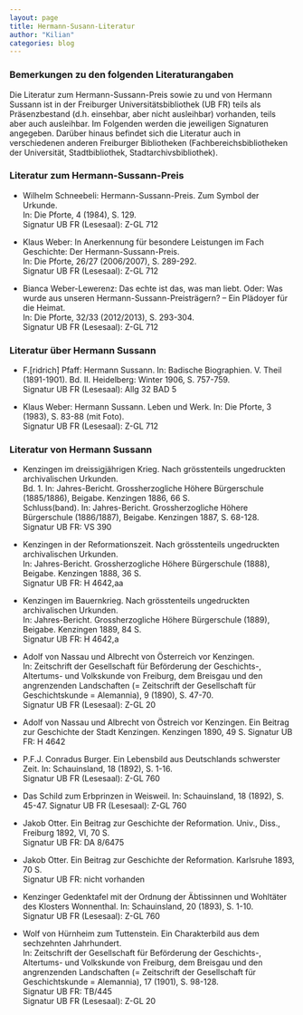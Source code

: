 ```yaml
---
layout: page
title: Hermann-Susann-Literatur
author: "Kilian"
categories: blog
---
```


### Bemerkungen zu den folgenden Literaturangaben


Die Literatur zum Hermann-Sussann-Preis sowie zu und von Hermann Sussann
ist in der Freiburger Universitätsbibliothek (UB FR) teils als
Präsenzbestand (d.h. einsehbar, aber nicht ausleihbar) vorhanden, teils
aber auch ausleihbar. Im Folgenden werden die jeweiligen Signaturen
angegeben. Darüber hinaus befindet sich die Literatur auch in
verschiedenen anderen Freiburger Bibliotheken (Fachbereichsbibliotheken
der Universität, Stadtbibliothek, Stadtarchivsbibliothek).

### Literatur zum Hermann-Sussann-Preis


-   Wilhelm Schneebeli: Hermann-Sussann-Preis. Zum Symbol der Urkunde.  
    In: Die Pforte, 4 (1984), S. 129.  
    Signatur UB FR (Lesesaal): Z-GL 712

-   Klaus Weber: In Anerkennung für besondere Leistungen im Fach
    Geschichte: Der Hermann-Sussann-Preis.  
    In: Die Pforte, 26/27 (2006/2007), S. 289-292.  
    Signatur UB FR (Lesesaal): Z-GL 712  

-   Bianca Weber-Lewerenz: Das echte ist das, was man liebt. Oder: Was
    wurde aus unseren Hermann-Sussann-Preisträgern? – Ein Plädoyer für
    die Heimat.  
    In: Die Pforte, 32/33 (2012/2013), S. 293-304.  
    Signatur UB FR (Lesesaal): Z-GL 712  

### Literatur über Hermann Sussann

-   F.\[ridrich\] Pfaff: Hermann Sussann. In: Badische Biographien. V.
    Theil (1891-1901). Bd. II. Heidelberg: Winter 1906, S. 757-759.  
    Signatur UB FR (Lesesaal): Allg 32 BAD 5  

-   Klaus Weber: Hermann Sussann. Leben und Werk. In: Die Pforte, 3
    (1983), S. 83-88 (mit Foto).  
    Signatur UB FR (Lesesaal): Z-GL 712  

### Literatur von Hermann Sussann

-   Kenzingen im dreissigjährigen Krieg. Nach grösstenteils ungedruckten
    archivalischen Urkunden.  
    Bd. 1. In: Jahres-Bericht. Grossherzogliche Höhere Bürgerschule
    (1885/1886), Beigabe. Kenzingen 1886, 66 S.  
    Schluss(band). In: Jahres-Bericht. Grossherzogliche Höhere
    Bürgerschule (1886/1887), Beigabe. Kenzingen 1887, S. 68-128.  
    Signatur UB FR: VS 390  

-   Kenzingen in der Reformationszeit. Nach grösstenteils ungedruckten
    archivalischen Urkunden.  
    In: Jahres-Bericht. Grossherzogliche Höhere Bürgerschule (1888),
    Beigabe. Kenzingen 1888, 36 S.  
    Signatur UB FR: H 4642,aa  

-   Kenzingen im Bauernkrieg. Nach grösstenteils ungedruckten
    archivalischen Urkunden.  
    In: Jahres-Bericht. Grossherzogliche Höhere Bürgerschule (1889),
    Beigabe. Kenzingen 1889, 84 S.  
    Signatur UB FR: H 4642,a  

-   Adolf von Nassau und Albrecht von Österreich vor Kenzingen.  
    In: Zeitschrift der Gesellschaft für Beförderung der Geschichts-,
    Altertums- und Volkskunde von Freiburg, dem Breisgau und den
    angrenzenden Landschaften (= Zeitschrift der Gesellschaft für
    Geschichtskunde = Alemannia), 9 (1890), S. 47-70.  
    Signatur UB FR (Lesesaal): Z-GL 20

-   Adolf von Nassau und Albrecht von Östreich vor Kenzingen. Ein
    Beitrag zur Geschichte der Stadt Kenzingen. Kenzingen 1890, 49 S.
    Signatur UB FR: H 4642

-   P.F.J. Conradus Burger. Ein Lebensbild aus Deutschlands schwerster
    Zeit. In: Schauinsland, 18 (1892), S. 1-16.  
    Signatur UB FR (Lesesaal): Z-GL 760

-   Das Schild zum Erbprinzen in Weisweil. In: Schauinsland, 18
    (1892), S. 45-47. Signatur UB FR (Lesesaal): Z-GL 760  

-   Jakob Otter. Ein Beitrag zur Geschichte der Reformation. Univ.,
    Diss., Freiburg 1892, VI, 70 S.  
    Signatur UB FR: DA 8/6475

-   Jakob Otter. Ein Beitrag zur Geschichte der Reformation. Karlsruhe
    1893, 70 S.  
    Signatur UB FR: nicht vorhanden

-   Kenzinger Gedenktafel mit der Ordnung der Äbtissinnen und Wohltäter
    des Klosters Wonnenthal. In: Schauinsland, 20 (1893), S. 1-10.  
    Signatur UB FR (Lesesaal): Z-GL 760

-   Wolf von Hürnheim zum Tuttenstein. Ein Charakterbild aus dem
    sechzehnten Jahrhundert.  
    In: Zeitschrift der Gesellschaft für Beförderung der Geschichts-,
    Altertums- und Volkskunde von Freiburg, dem Breisgau und den
    angrenzenden Landschaften (= Zeitschrift der Gesellschaft für
    Geschichtskunde = Alemannia), 17 (1901), S. 98-128.  
    Signatur UB FR: TB/445  
    Signatur UB FR (Lesesaal): Z-GL 20
